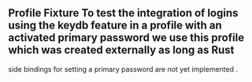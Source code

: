 #
Profile
Fixture
To
test
the
integration
of
logins
using
the
keydb
feature
in
a
profile
with
an
activated
primary
password
we
use
this
profile
which
was
created
externally
as
long
as
Rust
-
side
bindings
for
setting
a
primary
password
are
not
yet
implemented
.
